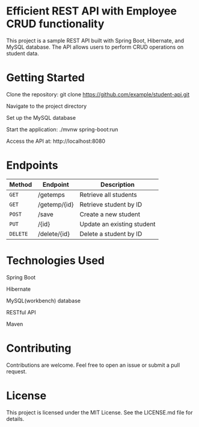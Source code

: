 # Efficient REST API with Employee CRUD functionality
This project is a sample REST API built with Spring Boot, Hibernate, and MySQL database. The API allows users to perform CRUD operations on student data.

# Getting Started

Clone the repository: git clone https://github.com/example/student-api.git

Navigate to the project directory

Set up the MySQL database

Start the application: ./mvnw spring-boot:run

Access the API at: http://localhost:8080

# Endpoints

| Method | Endpoint | Description |
| --- | --- | --- |
| `GET` | /getemps | Retrieve all students |
| `GET` | /getemp/{id}  | Retrieve student by ID |
| `POST` | /save | Create a new student |
| `PUT` | /{id}  | Update an existing student |
| `DELETE` | /delete/{id}  | Delete a student by ID |

# Technologies Used
Spring Boot

Hibernate

MySQL(workbench) database

RESTful API

Maven

# Contributing

Contributions are welcome. Feel free to open an issue or submit a pull request.

# License

This project is licensed under the MIT License. See the LICENSE.md file for details.
